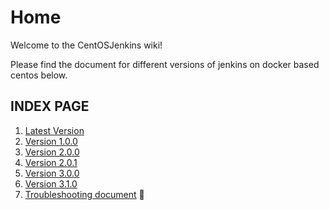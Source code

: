 # Home

Welcome to the CentOSJenkins wiki!

Please find the document for different versions of jenkins on docker based centos below.

## INDEX PAGE

1. [Latest Version](https://github.com/hemanth22/CentOSJenkins/wiki/How-to-launch-jenkins-install-centos-docker)
2. [Version 1.0.0](https://github.com/hemanth22/CentOSJenkins/wiki/Jenkins-on-CentOS-version.)
3. [Version 2.0.0](https://github.com/hemanth22/CentOSJenkins/wiki/Jenkins-on-CentOS-version-2.)
4. [Version 2.0.1](https://github.com/hemanth22/CentOSJenkins/wiki/Jenkins-on-CentOS-version-2.0.1)
5. [Version 3.0.0](https://github.com/hemanth22/CentOSJenkins/wiki/Jenkins-on-CentOS-version-3.0.0)
6. [Version 3.1.0](https://github.com/hemanth22/CentOSJenkins/wiki/Jenkins-on-CentOS-version-3.1.0)
7. [Troubleshooting document](https://github.com/hemanth22/ansible-role-butler/wiki/Bulter-common-error-troubleshooting-tips.) :wrench:

